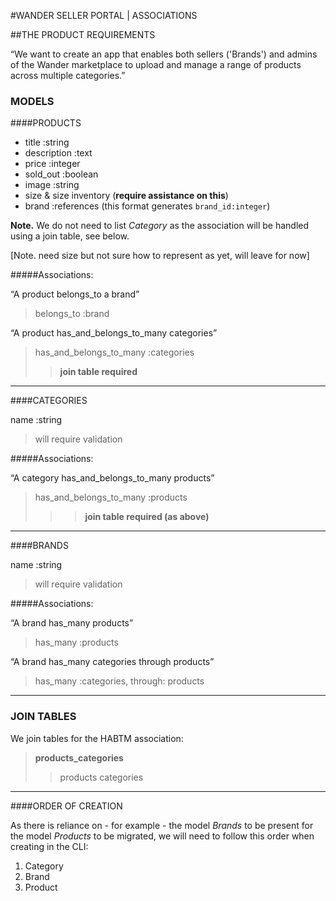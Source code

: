 


#WANDER SELLER PORTAL | ASSOCIATIONS


##THE PRODUCT REQUIREMENTS

“We want to create an app that enables both sellers ('Brands') and admins of the Wander marketplace to upload and manage a range of products across multiple categories.”


### MODELS

####PRODUCTS
- title :string
- description :text
- price :integer
- sold_out :boolean
- image :string 
- size & size inventory (**require assistance on this**)
- brand :references (this format generates `brand_id:integer`)

**Note.** We do not need to list *Category* as the association will be handled using a join table, see below.

[Note. need size but not sure how to represent as yet, will leave for now]

#####Associations:

“A product belongs_to a brand” 
>belongs_to :brand

“A product has_and_belongs_to_many categories” 
>has_and_belongs_to_many :categories
>> **join table required**

__________________________________________________________________


####CATEGORIES

name :string
> will require validation

#####Associations:
	
“A category has_and_belongs_to_many products”
>has_and_belongs_to_many :products
>>> **join table required (as above)**

__________________________________________________________________


####BRANDS

name :string
> will require validation

#####Associations:
	
“A brand has_many products” 
>has_many :products

“A brand has_many categories through products”
>has_many :categories, through: products

__________________________________________________________________


### JOIN TABLES
We join tables for the HABTM association:
> **products_categories** 
>>products
>>categories

__________________________________________________________________


####ORDER OF CREATION

As there is reliance on - for example - the model *Brands* to be present for the model *Products* to be migrated, we will need to follow this order when creating in the CLI:

1. Category
2. Brand
3. Product 


![]()